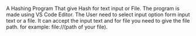 A Hashing Program That give Hash for text input or File.
The program is made using VS Code Editor.
The User need to select input option form input text or a file.
It can accept the input text and for file you need to give the file path.
for example: file://(path of your file).
